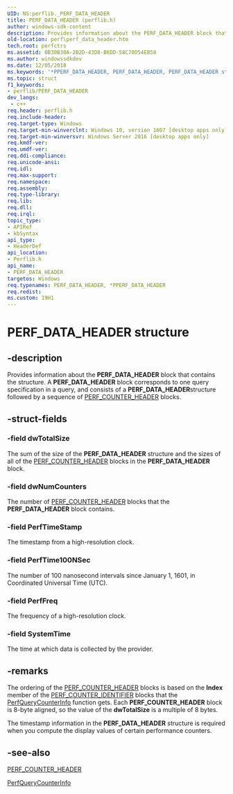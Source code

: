 ```yaml
---
UID: NS:perflib._PERF_DATA_HEADER
title: PERF_DATA_HEADER (perflib.h)
author: windows-sdk-content
description: Provides information about the PERF_DATA_HEADER block that contains the structure.
old-location: perf\perf_data_header.htm
tech.root: perfctrs
ms.assetid: 0B30B30A-2B2D-43D8-B6DD-58C70D54EB58
ms.author: windowssdkdev
ms.date: 12/05/2018
ms.keywords: '*PPERF_DATA_HEADER, PERF_DATA_HEADER, PERF_DATA_HEADER structure [Perf], PPERF_DATA_HEADER, PPERF_DATA_HEADER structure pointer [Perf], perf.perf_data_header, perflib/PERF_DATA_HEADER, perflib/PPERF_DATA_HEADER'
ms.topic: struct
f1_keywords:
- perflib/PERF_DATA_HEADER
dev_langs:
 - c++
req.header: perflib.h
req.include-header: 
req.target-type: Windows
req.target-min-winverclnt: Windows 10, version 1607 [desktop apps only]
req.target-min-winversvr: Windows Server 2016 [desktop apps only]
req.kmdf-ver: 
req.umdf-ver: 
req.ddi-compliance: 
req.unicode-ansi: 
req.idl: 
req.max-support: 
req.namespace: 
req.assembly: 
req.type-library: 
req.lib: 
req.dll: 
req.irql: 
topic_type:
- APIRef
- kbSyntax
api_type:
- HeaderDef
api_location:
- Perflib.h
api_name:
- PERF_DATA_HEADER
targetos: Windows
req.typenames: PERF_DATA_HEADER, *PPERF_DATA_HEADER
req.redist: 
ms.custom: 19H1
---
```


# PERF_DATA_HEADER structure


## -description


Provides information about the <b>PERF_DATA_HEADER</b> block that contains the structure. A <b>PERF_DATA_HEADER</b> block corresponds to one query specification in a query, and consists of a <b>PERF_DATA_HEADER</b>structure followed by a sequence of <a href="https://docs.microsoft.com/windows/desktop/api/perflib/ns-perflib-perf_counter_header">PERF_COUNTER_HEADER</a> blocks.


## -struct-fields




### -field dwTotalSize

The sum of the size of the <b>PERF_DATA_HEADER</b> structure and the sizes of all of the <a href="https://docs.microsoft.com/windows/desktop/api/perflib/ns-perflib-perf_counter_header">PERF_COUNTER_HEADER</a> blocks in the <b>PERF_DATA_HEADER</b> block. 


### -field dwNumCounters

The number of <a href="https://docs.microsoft.com/windows/desktop/api/perflib/ns-perflib-perf_counter_header">PERF_COUNTER_HEADER</a> blocks that the <b>PERF_DATA_HEADER</b> block contains.


### -field PerfTimeStamp

The timestamp from a high-resolution clock.


### -field PerfTime100NSec

The number of 100 nanosecond intervals since January 1, 1601, in Coordinated Universal Time (UTC).


### -field PerfFreq

The frequency of a high-resolution clock.


### -field SystemTime

The time at which data is collected by the provider.


## -remarks



The ordering of the <a href="https://docs.microsoft.com/windows/desktop/api/perflib/ns-perflib-perf_counter_header">PERF_COUNTER_HEADER</a> blocks is based on the <b>Index</b> member of
the <a href="https://docs.microsoft.com/windows/desktop/api/perflib/ns-perflib-perf_counter_identifier">PERF_COUNTER_IDENTIFIER</a> blocks that the <a href="https://docs.microsoft.com/windows/desktop/api/perflib/nf-perflib-perfquerycounterinfo">PerfQueryCounterInfo</a> function gets. Each
<b>PERF_COUNTER_HEADER</b> block is 8-byte aligned, so the value of the <b>dwTotalSize</b> is  a multiple
of 8 bytes.



The timestamp information in the <b>PERF_DATA_HEADER</b> structure is required when
you compute the display values of certain performance counters.





## -see-also




<a href="https://docs.microsoft.com/windows/desktop/api/perflib/ns-perflib-perf_counter_header">PERF_COUNTER_HEADER</a>



<a href="https://docs.microsoft.com/windows/desktop/api/perflib/nf-perflib-perfquerycounterinfo">PerfQueryCounterInfo</a>
 

 

